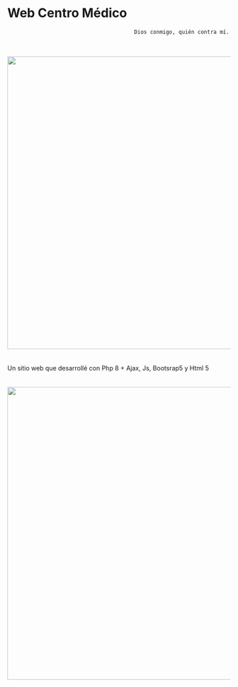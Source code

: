 # Web Centro Médico
                                            Dios conmigo, quién contra mí.
<br>
<!--<img src="https://github.com/testTPU/1/blob/main/logo-en-blanco.png?raw=true">-->
<br>
<div id="header" align="center">
    <img src="https://i.giphy.com/media/bGgsc5mWoryfgKBx1u/giphy.webp" width="660">
</div>
<br>
<br>
                                                                                              Un sitio web que desarrollé con Php 8 + Ajax, Js, Bootsrap5 y Html 5
<br>
<br>
<div id="header" align="center"><br>
    <img src="https://i.giphy.com/media/qgQUggAC3Pfv687qPC/giphy.webp" width="660"/ autoplay>
</div>
